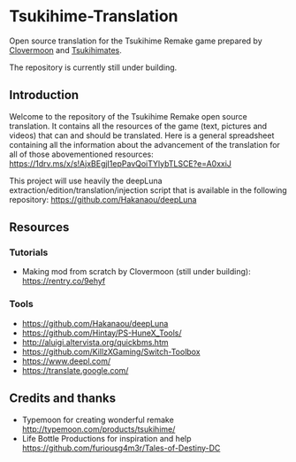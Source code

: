 # Tsukihime-Translation
Open source translation for the Tsukihime Remake game prepared by [Clovermoon](https://twitter.com/CloverMoonTL) and [Tsukihimates](https://twitter.com/tsukihimates).

The repository is currently still under building.

## Introduction

Welcome to the repository of the Tsukihime Remake open source translation. It contains all the resources of the game (text, pictures and videos) that can and should be translated.
Here is a general spreadsheet containing all the information about the advancement of the translation for all of those abovementioned resources:
https://1drv.ms/x/s!AjxBEgjI1epPavQoiTYlybTLSCE?e=A0xxiJ

This project will use heavily the deepLuna extraction/edition/translation/injection script that is available in the following repository:
https://github.com/Hakanaou/deepLuna

## Resources
### Tutorials
* Making mod from scratch by Clovermoon (still under building): https://rentry.co/9ehyf

### Tools
* https://github.com/Hakanaou/deepLuna
* https://github.com/Hintay/PS-HuneX_Tools/
* http://aluigi.altervista.org/quickbms.htm
* https://github.com/KillzXGaming/Switch-Toolbox
* https://www.deepl.com/
* https://translate.google.com/

## Credits and thanks
* Typemoon for creating wonderful remake http://typemoon.com/products/tsukihime/
* Life Bottle Productions for inspiration and help https://github.com/furiousg4m3r/Tales-of-Destiny-DC
